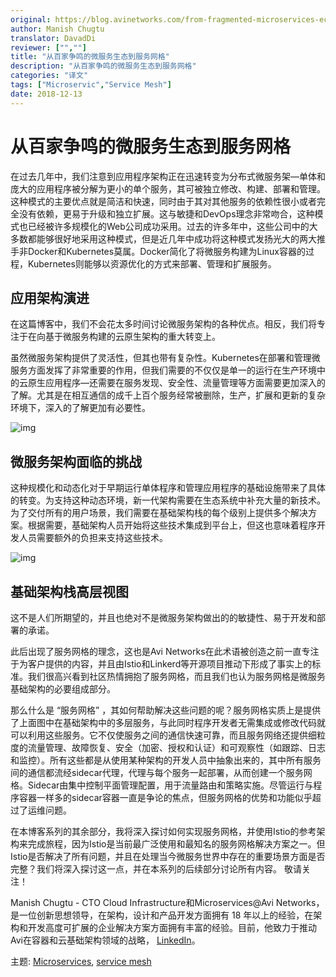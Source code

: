 ```yaml
---
original: https://blog.avinetworks.com/from-fragmented-microservices-ecosystem-to-service-mesh
author: Manish Chugtu
translator: DavadDi
reviewer: ["",""]
title: "从百家争鸣的微服务生态到服务网格"
description: "从百家争鸣的微服务生态到服务网格"
categories: "译文"
tags: ["Microservic","Service Mesh"]
date: 2018-12-13
---
```


# 从百家争鸣的微服务生态到服务网格

在过去几年中，我们注意到应用程序架构正在迅速转变为分布式微服务架—单体和庞大的应用程序被分解为更小的单个服务，其可被独立修改、构建、部署和管理。这种模式的主要优点就是简洁和快速，同时由于其对其他服务的依赖性很小或者完全没有依赖，更易于升级和独立扩展。这与敏捷和DevOps理念非常吻合，这种模式也已经被许多规模化的Web公司成功采用。过去的许多年中，这些公司中的大多数都能够很好地采用这种模式，但是近几年中成功将这种模式发扬光大的两大推手非Docker和Kubernetes莫属。Docker简化了将微服务构建为Linux容器的过程，Kubernetes则能够以资源优化的方式来部署、管理和扩展服务。

## 应用架构演进

在这篇博客中，我们不会花太多时间讨论微服务架构的各种优点。相反，我们将专注于在向基于微服务构建的云原生架构的重大转变上。

虽然微服务架构提供了灵活性，但其也带有复杂性。Kubernetes在部署和管理微服务方面发挥了非常重要的作用，但我们需要的不仅仅是单一的运行在生产环境中的云原生应用程序—还需要在服务发现、安全性、流量管理等方面需要更加深入的了解。尤其是在相互通信的成千上百个服务经常被删除，生产，扩展和更新的复杂环境下，深入的了解更加有必要性。

![img](https://wx3.sinaimg.cn/mw1024/7e0ee03agy1fy53fs6ze4j20qf0b9gnq.jpg)

## 微服务架构面临的挑战

这种规模化和动态化对于早期运行单体程序和管理应用程序的基础设施带来了具体的转变。为支持这种动态环境，新一代架构需要在生态系统中补充大量的新技术。为了交付所有的用户场景，我们需要在基础架构栈的每个级别上提供多个解决方案。根据需要，基础架构人员开始将这些技术集成到平台上，但这也意味着程序开发人员需要额外的负担来支持这些技术。

![img](https://wx2.sinaimg.cn/mw1024/7e0ee03agy1fy53fsh5iej20rd0cejup.jpg)

## 基础架构栈高层视图

这不是人们所期望的，并且也绝对不是微服务架构做出的的敏捷性、易于开发和部署的承诺。

此后出现了服务网格的理念，这也是Avi Networks在此术语被创造之前一直专注于为客户提供的内容，并且由Istio和Linkerd等开源项目推动下形成了事实上的标准。我们很高兴看到社区热情拥抱了服务网格，而且我们也认为服务网格是微服务基础架构的必要组成部分。

那么什么是 “服务网格” ，其如何帮助解决这些问题的呢？服务网格实质上是提供了上面图中在基础架构中的多层服务，与此同时程序开发者无需集成或修改代码就可以利用这些服务。它不仅使服务之间的通信快速可靠，而且服务网络还提供细粒度的流量管理、故障恢复、安全（加密、授权和认证）和可观察性（如跟踪、日志和监控）。所有这些都是从使用某种架构的开发人员中抽象出来的，其中所有服务间的通信都流经sidecar代理，代理与每个服务一起部署，从而创建一个服务网格。Sidecar由集中控制平面管理配置，用于流量路由和策略实施。尽管运行与程序容器一样多的sidecar容器一直是争论的焦点，但服务网格的优势和功能似乎超过了运维问题。

在本博客系列的其余部分，我将深入探讨如何实现服务网格，并使用Istio的参考架构来完成旅程，因为Istio是当前最广泛使用和最知名的服务网格解决方案之一。但Istio是否解决了所有问题，并且在处理当今微服务世界中存在的重要场景方面是否完整？我们将深入探讨这一点，并在本系列的后续部分讨论所有内容。 敬请关注！

Manish Chugtu - CTO Cloud Infrastructure和Microservices@Avi Networks，是一位创新思想领导，在架构，设计和产品开发方面拥有 18 年以上的经验，在架构和开发高度可扩展的企业解决方案方面拥有丰富的经验。目前，他致力于推动Avi在容器和云基础架构领域的战略， [LinkedIn](https://www.linkedin.com/in/manishchugtu/)。

主题: [Microservices](https://blog.avinetworks.com/topic/microservices), [service mesh](https://blog.avinetworks.com/topic/service-mesh)